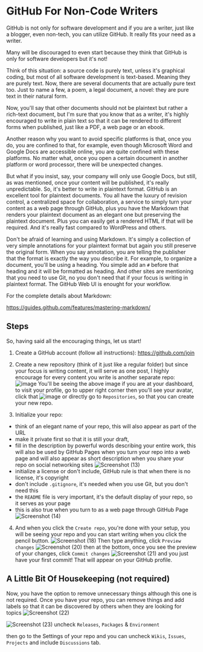 # GitHub For Non-Code Writers
GitHub is not only for software development and if you 
are a writer, just like a blogger, even non-tech, 
you can utilize GitHub. It really fits your need
as a writer. 

Many will be discouraged to even start because
they think that GitHub is only for software
developers but it's not!

Think of this situation: a source code is purely
text, unless it's graphical coding, but most
of all software development is text-based.
Meaning they are purely text. Now, there are 
several documents that are actually pure text
too. Just to name a few, a poem, a legal document, 
a novel: they are pure text in their natural form.

Now, you'll say that other documents should not
be plaintext but rather a rich-text document, but
I'm sure that you know that as a writer, it's 
highly encouraged to write in plain text
so that it can be rendered to different 
forms when published, just like a PDF, 
a web page or an ebook. 

Another reason why you want to avoid specific
platforms is that, once you do, you
are confined to that, for example, even
though Microsoft Word and Google Docs 
are accessible online, you are quite confined
with these platforms. No matter what,
once you open a certain document in another
platform or word processor, there will be 
unexpected changes. 

But what if you insist, say, your company
will only use Google Docs, but still, 
as was mentioned, once your content
will be published, it's really unpredictable.
So, it's better to write in plaintext format.
GitHub is an excellent tool for plaintext
documents. You all have the luxury of
revision control, a centralized space
for collaboration, a service
to simply turn your content 
as a web page through GitHub,
plus you have the Markdown that renders
your plaintext document 
as an elegant one but preserving the 
plaintext document. Plus you can easily
get a rendered HTML if that will be
required. And it's really fast
compared to WordPress and others.

Don't be afraid of learning and using
Markdown. It's simply a collection of very 
simple annotations for
your plaintext format but again you
still preserve the original form.
When you say annotation, you
are telling the publisher that the 
format is exactly the way you
describe it. For example, to organize
a document, you'll be using a heading.
You simple add an `#` before that heading
and it will be formatted as heading.
And other sites are mentioning that
you need to use Git, no you don't
need that if your focus is writing in
plaintext format. The GitHub Web UI 
is enought for your workflow. 

For the complete details about Markdown:

<https://guides.github.com/features/mastering-markdown/>

## Steps
So, having said all the encouraging
things, let us start!

1. Create a GitHub account (follow
all instructions):
<https://github.com/join> 

2. Create a new repository (think
of it just like a regular folder)
but since your focus is writing
content, it will serve as one 
post, I highly encourage for 
every content you write is another
separate repo:
![image](https://user-images.githubusercontent.com/47092464/115019206-72797e00-9eeb-11eb-9f7e-33345612afe4.png)
You'll be seeing the above image if 
you are at your dashboard, to visit
your profile, go to upper right corner
then you'll see your avatar, click that
![image](https://user-images.githubusercontent.com/47092464/115019320-9fc62c00-9eeb-11eb-8f04-eb49e6974a32.png)
or directly go to `Repositories`,
so that you can create your new repo.

3. Initialize your repo:
- think of an elegant name of your repo, this will also
appear as part of the URL 
- make it private first so that it is still your draft, 
- fill in the description by powerful words describing
your entire work, this will also be used by GitHub Pages
when you turn your repo into a web page and
will also appear as short description when you share
your repo on social networking sites
![Screenshot (13)](https://user-images.githubusercontent.com/47092464/115019416-c4ba9f00-9eeb-11eb-98ad-55295af0057a.png)
- initialize a license or don't include, GitHub rule is that
when there is no license, it's copyright
- don't include `.gitignore`, it's needed when
you use Git, but you don't need this
- the `README` file is very important, it's
the default display of your repo, so it serves
as your page
- this is also true when you turn to as a 
web page through GitHub Page 
![Screenshot (14)](https://user-images.githubusercontent.com/47092464/115019425-c6846280-9eeb-11eb-9f61-76cfbffd1b7d.png)

4. And when you click the `Create repo`, you're
done with your setup, you will be seeing
your repo and you can start writing
when you click the pencil button.
![Screenshot (18)](https://user-images.githubusercontent.com/47092464/115025358-d607a980-9ef3-11eb-8fc1-c0205a9e8157.png)
Then type anything, click `Preview changes`
![Screenshot (20)](https://user-images.githubusercontent.com/47092464/115030794-110cdb80-9efa-11eb-8295-33e9528ead7e.png)
then at the bottom, once you see the preview
of your changes, click `Commit changes` 
![Screenshot (21)](https://user-images.githubusercontent.com/47092464/115030899-2da91380-9efa-11eb-9298-285ebdd7aac3.png)
and you just have your
first commit! That will appear on your GitHub 
profile.

## A Little Bit Of Housekeeping (not required)
Now, you have the option to remove unnecessary 
things although this one is not required.
Once you have your repo, you can remove things
and add labels so that it can be discovered
by others when they are looking for topics
![Screenshot (22)](https://user-images.githubusercontent.com/47092464/115031509-d22b5580-9efa-11eb-8076-6a82d9e1a2b2.png)

![Screenshot (23)](https://user-images.githubusercontent.com/47092464/115031601-f25b1480-9efa-11eb-9a4c-f37a17f04dc0.png)
uncheck `Releases`, `Packages` & `Environment`

then go to the Settings of your repo and you can uncheck
`Wikis`, `Issues`, `Projects` and
include `Discussions` tab.

